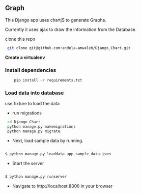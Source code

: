 ## Graph

This Django app uses chartjS to generate Graphs.


Currently it  uses ajax to draw the information from the Database.

clone this repo
```Bash
 git clone git@github.com:andela-amwaleh/Django_Chart.git

```

**Create a virtualenv**
### Install dependencies
```bash
    pip install -r requirements.txt

```
### Load data into database
use fixture to load the data
- run migrations
```Bash
 cd Django-Chart
 python manage.py makemigrations
 python manage.py migrate
```
- Next, load sample data by running.
```Bash

$ python manage.py loaddata app_sample_data.json

```
- Start the server

```Bash

$ python manage.py runserver

```

- Navigate to http://localhost:8000 in your browser